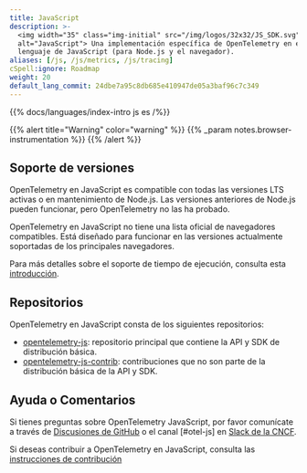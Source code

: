 ```yaml
---
title: JavaScript
description: >-
  <img width="35" class="img-initial" src="/img/logos/32x32/JS_SDK.svg"
  alt="JavaScript"> Una implementación específica de OpenTelemetry en el
  lenguaje de JavaScript (para Node.js y el navegador).
aliases: [/js, /js/metrics, /js/tracing]
cSpell:ignore: Roadmap
weight: 20
default_lang_commit: 24dbe7a95c8db685e410947de05a3baf96c7c349
---
```


{{% docs/languages/index-intro js es /%}}

{{% alert title="Warning" color="warning" %}}
{{% _param notes.browser-instrumentation %}} {{% /alert %}}

## Soporte de versiones

OpenTelemetry en JavaScript es compatible con todas las versiones LTS activas o
en mantenimiento de Node.js. Las versiones anteriores de Node.js pueden
funcionar, pero OpenTelemetry no las ha probado.

OpenTelemetry en JavaScript no tiene una lista oficial de navegadores
compatibles. Está diseñado para funcionar en las versiones actualmente
soportadas de los principales navegadores.

Para más detalles sobre el soporte de tiempo de ejecución, consulta esta
[introducción](https://github.com/open-telemetry/opentelemetry-js#supported-runtimes).

## Repositorios

OpenTelemetry en JavaScript consta de los siguientes repositorios:

- [opentelemetry-js](https://github.com/open-telemetry/opentelemetry-js):
  repositorio principal que contiene la API y SDK de distribución básica.
- [opentelemetry-js-contrib](https://github.com/open-telemetry/opentelemetry-js-contrib):
  contribuciones que no son parte de la distribución básica de la API y SDK.

## Ayuda o Comentarios

Si tienes preguntas sobre OpenTelemetry JavaScript, por favor comunícate a
través de
[Discusiones de GitHub](https://github.com/open-telemetry/opentelemetry-js/discussions)
o el canal [#otel-js] en [Slack de la CNCF](https://slack.cncf.io/).

Si deseas contribuir a OpenTelemetry en JavaScript, consulta las
[instrucciones de contribución](https://github.com/open-telemetry/opentelemetry-js/blob/main/CONTRIBUTING.md)
